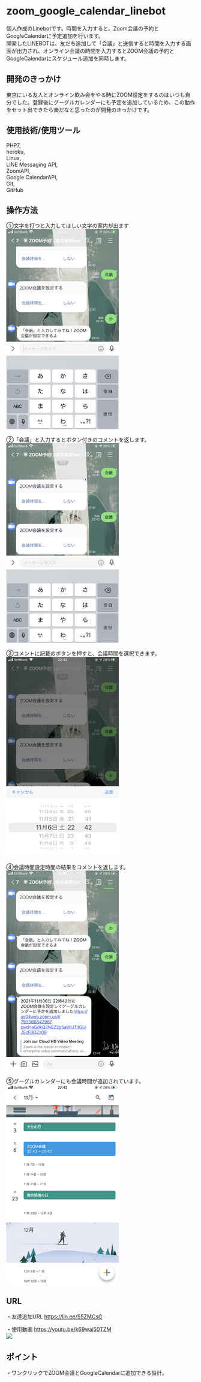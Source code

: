 # zoom_google_calendar_linebot

個人作成のLinebotです。時間を入力すると、Zoom会議の予約とGoogleCalendarに予定追加を行います。</br>
開発したLINEBOTは、友だち追加して「会議」と送信すると時間を入力する画面が出力され、オンライン会議の時間を入力するとZOOM会議の予約とGoogleCalendarにスケジュール追加を同時します。</br>

## 開発のきっかけ
東京にいる友人とオンライン飲み会をやる時にZOOM設定をするのはいつも自分でした。登録後にグーグルカレンダーにも予定を追加しているため、この動作をセット出できたら楽だなと思ったのが開発のきっかけです。<br>

## 使用技術/使用ツール
PHP7,</br>
heroku,</br>
Linux,</br>
LINE Messaging API,</br>
ZoomAPI,</br>
Google CalendarAPI,</br>
Git,</br>
GitHub</br>

## 操作方法
①文字を打つと入力してほしい文字の案内が出ます</br>
<img src="https://github.com/ryuzo111/zoom_google_calendar_linebot/blob/master/IMG_6411.PNG" width="300px" >

②「会議」と入力するとボタン付きのコメントを返します。</br>
<img src="https://github.com/ryuzo111/zoom_google_calendar_linebot/blob/master/IMG_6410.PNG" width="300px" >

③コメントに記載のボタンを押すと、会議時間を選択できます。</br>
<img src="https://github.com/ryuzo111/zoom_google_calendar_linebot/blob/master/IMG_6413.PNG" width="300px" >

④会議時間設定時間の結果をコメントを返します。</br>
<img src="https://github.com/ryuzo111/zoom_google_calendar_linebot/blob/master/IMG_6414.PNG" width="300px" >

⑤グーグルカレンダーにも会議時間が追加されています。</br>
<img src="https://github.com/ryuzo111/zoom_google_calendar_linebot/blob/master/IMG_6415.PNG" width="300px" >

## URL
・友達追加URL
https://lin.ee/S5ZMCsG

・使用動画
https://youtu.be/k69wai50TZM <br>
[![](https://img.youtube.com/vi/k69wai50TZM/0.jpg)](https://www.youtube.com/watch?v=k69wai50TZM)

## ポイント
・ワンクリックでZOOM会議とGoogleCalendarに追加できる設計。</br>

